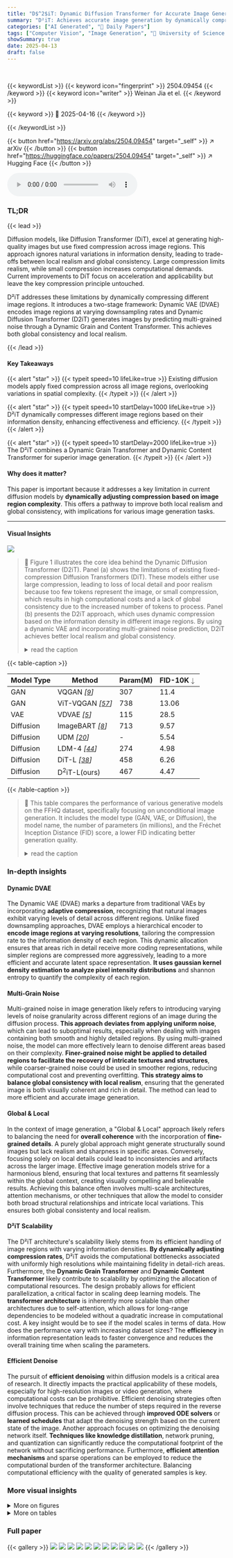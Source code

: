 ```yaml
---
title: "D$^2$iT: Dynamic Diffusion Transformer for Accurate Image Generation"
summary: "D²iT: Achieves accurate image generation by dynamically compressing different image regions, unifying global consistency and local realism."
categories: ["AI Generated", "🤗 Daily Papers"]
tags: ["Computer Vision", "Image Generation", "🏢 University of Science and Technology of China",]
showSummary: true
date: 2025-04-13
draft: false
---
```


<br>

{{< keywordList >}}
{{< keyword icon="fingerprint" >}} 2504.09454 {{< /keyword >}}
{{< keyword icon="writer" >}} Weinan Jia et el. {{< /keyword >}}
 
{{< keyword >}} 🤗 2025-04-16 {{< /keyword >}}
 
{{< /keywordList >}}

{{< button href="https://arxiv.org/abs/2504.09454" target="_self" >}}
↗ arXiv
{{< /button >}}
{{< button href="https://huggingface.co/papers/2504.09454" target="_self" >}}
↗ Hugging Face
{{< /button >}}



<audio controls>
    <source src="https://ai-paper-reviewer.com/2504.09454/podcast.wav" type="audio/wav">
    Your browser does not support the audio element.
</audio>


### TL;DR


{{< lead >}}

Diffusion models, like Diffusion Transformer (DiT), excel at generating high-quality images but use fixed compression across image regions. This approach ignores natural variations in information density, leading to trade-offs between local realism and global consistency. Large compression limits realism, while small compression increases computational demands. Current improvements to DiT focus on acceleration and applicability but leave the key compression principle untouched.



D²iT addresses these limitations by dynamically compressing different image regions. It introduces a two-stage framework: Dynamic VAE (DVAE) encodes image regions at varying downsampling rates and Dynamic Diffusion Transformer (D2iT) generates images by predicting multi-grained noise through a Dynamic Grain and Content Transformer. This achieves both global consistency and local realism.

{{< /lead >}}


#### Key Takeaways

{{< alert "star" >}}
{{< typeit speed=10 lifeLike=true >}} Existing diffusion models apply fixed compression across all image regions, overlooking variations in spatial complexity. {{< /typeit >}}
{{< /alert >}}

{{< alert "star" >}}
{{< typeit speed=10 startDelay=1000 lifeLike=true >}} D²iT dynamically compresses different image regions based on their information density, enhancing effectiveness and efficiency. {{< /typeit >}}
{{< /alert >}}

{{< alert "star" >}}
{{< typeit speed=10 startDelay=2000 lifeLike=true >}} The D²iT combines a Dynamic Grain Transformer and Dynamic Content Transformer for superior image generation. {{< /typeit >}}
{{< /alert >}}

#### Why does it matter?
This paper is important because it addresses a key limitation in current diffusion models by **dynamically adjusting compression based on image region complexity**. This offers a pathway to improve both local realism and global consistency, with implications for various image generation tasks.

------
#### Visual Insights



![](https://arxiv.org/html/2504.09454/extracted/6357231/images_v2/motivation_v1_2.png)

> 🔼 Figure 1 illustrates the core idea behind the Dynamic Diffusion Transformer (D2iT).  Panel (a) shows the limitations of existing fixed-compression Diffusion Transformers (DiT).  These models either use large compression, leading to loss of local detail and poor realism because too few tokens represent the image, or small compression, which results in high computational costs and a lack of global consistency due to the increased number of tokens to process.  Panel (b) presents the D2iT approach, which uses dynamic compression based on the information density in different image regions.  By using a dynamic VAE and incorporating multi-grained noise prediction, D2iT achieves better local realism and global consistency.
> <details>
> <summary>read the caption</summary>
> Figure 1: Illustration of our motivation. Compression here refers to the VAE + Patchify operation. (a) Existing fixed-compression diffusion transformer (DiT) ignore information density. Fixed large compression leads to limited local realism due to the limited representation of a few tokens preventing accurate recovery of rich information, whereas fixed small compression leads to limited global consistency and high computational complexity due to the burden of global modeling across patched latents. Samples in (a) are obtained from [38]. (b) Our Dynamic Diffusion Transformer (D2iT) adopts a dynamic compression strategy and adds multi-grained noise based on information density, achieving unified global consistency and local realism.
> </details>





{{< table-caption >}}
<table class="ltx_tabular ltx_centering ltx_guessed_headers ltx_align_middle" id="S4.T1.2">
<thead class="ltx_thead">
<tr class="ltx_tr" id="S4.T1.1.1">
<th class="ltx_td ltx_align_left ltx_th ltx_th_column ltx_border_tt" id="S4.T1.1.1.2">Model Type</th>
<th class="ltx_td ltx_align_center ltx_th ltx_th_column ltx_border_tt" id="S4.T1.1.1.3">Method</th>
<th class="ltx_td ltx_align_center ltx_th ltx_th_column ltx_border_tt" id="S4.T1.1.1.4">Param(M)</th>
<th class="ltx_td ltx_align_center ltx_th ltx_th_column ltx_border_tt" id="S4.T1.1.1.1">FID-10K<math alttext="\downarrow" class="ltx_Math" display="inline" id="S4.T1.1.1.1.m1.1"><semantics id="S4.T1.1.1.1.m1.1a"><mo id="S4.T1.1.1.1.m1.1.1" stretchy="false" xref="S4.T1.1.1.1.m1.1.1.cmml">↓</mo><annotation-xml encoding="MathML-Content" id="S4.T1.1.1.1.m1.1b"><ci id="S4.T1.1.1.1.m1.1.1.cmml" xref="S4.T1.1.1.1.m1.1.1">↓</ci></annotation-xml><annotation encoding="application/x-tex" id="S4.T1.1.1.1.m1.1c">\downarrow</annotation><annotation encoding="application/x-llamapun" id="S4.T1.1.1.1.m1.1d">↓</annotation></semantics></math>
</th>
</tr>
</thead>
<tbody class="ltx_tbody">
<tr class="ltx_tr" id="S4.T1.2.3.1">
<td class="ltx_td ltx_align_left ltx_border_t" id="S4.T1.2.3.1.1">GAN</td>
<td class="ltx_td ltx_align_center ltx_border_t" id="S4.T1.2.3.1.2">VQGAN <cite class="ltx_cite ltx_citemacro_cite">[<a class="ltx_ref" href="https://arxiv.org/html/2504.09454v1#bib.bib9" title=""><span class="ltx_text" style="font-size:90%;">9</span></a>]</cite>
</td>
<td class="ltx_td ltx_align_center ltx_border_t" id="S4.T1.2.3.1.3">307</td>
<td class="ltx_td ltx_align_center ltx_border_t" id="S4.T1.2.3.1.4">11.4</td>
</tr>
<tr class="ltx_tr" id="S4.T1.2.4.2">
<td class="ltx_td ltx_align_left" id="S4.T1.2.4.2.1">GAN</td>
<td class="ltx_td ltx_align_center" id="S4.T1.2.4.2.2">ViT-VQGAN <cite class="ltx_cite ltx_citemacro_cite">[<a class="ltx_ref" href="https://arxiv.org/html/2504.09454v1#bib.bib57" title=""><span class="ltx_text" style="font-size:90%;">57</span></a>]</cite>
</td>
<td class="ltx_td ltx_align_center" id="S4.T1.2.4.2.3">738</td>
<td class="ltx_td ltx_align_center" id="S4.T1.2.4.2.4">13.06</td>
</tr>
<tr class="ltx_tr" id="S4.T1.2.5.3">
<td class="ltx_td ltx_align_left" id="S4.T1.2.5.3.1">VAE</td>
<td class="ltx_td ltx_align_center" id="S4.T1.2.5.3.2">VDVAE <cite class="ltx_cite ltx_citemacro_cite">[<a class="ltx_ref" href="https://arxiv.org/html/2504.09454v1#bib.bib5" title=""><span class="ltx_text" style="font-size:90%;">5</span></a>]</cite>
</td>
<td class="ltx_td ltx_align_center" id="S4.T1.2.5.3.3">115</td>
<td class="ltx_td ltx_align_center" id="S4.T1.2.5.3.4">28.5</td>
</tr>
<tr class="ltx_tr" id="S4.T1.2.6.4">
<td class="ltx_td ltx_align_left" id="S4.T1.2.6.4.1">Diffusion</td>
<td class="ltx_td ltx_align_center" id="S4.T1.2.6.4.2">ImageBART <cite class="ltx_cite ltx_citemacro_cite">[<a class="ltx_ref" href="https://arxiv.org/html/2504.09454v1#bib.bib8" title=""><span class="ltx_text" style="font-size:90%;">8</span></a>]</cite>
</td>
<td class="ltx_td ltx_align_center" id="S4.T1.2.6.4.3">713</td>
<td class="ltx_td ltx_align_center" id="S4.T1.2.6.4.4">9.57</td>
</tr>
<tr class="ltx_tr" id="S4.T1.2.7.5">
<td class="ltx_td ltx_align_left" id="S4.T1.2.7.5.1">Diffusion</td>
<td class="ltx_td ltx_align_center" id="S4.T1.2.7.5.2">UDM <cite class="ltx_cite ltx_citemacro_cite">[<a class="ltx_ref" href="https://arxiv.org/html/2504.09454v1#bib.bib20" title=""><span class="ltx_text" style="font-size:90%;">20</span></a>]</cite>
</td>
<td class="ltx_td ltx_align_center" id="S4.T1.2.7.5.3">-</td>
<td class="ltx_td ltx_align_center" id="S4.T1.2.7.5.4">5.54</td>
</tr>
<tr class="ltx_tr" id="S4.T1.2.8.6">
<td class="ltx_td ltx_align_left" id="S4.T1.2.8.6.1">Diffusion</td>
<td class="ltx_td ltx_align_center" id="S4.T1.2.8.6.2">LDM-4 <cite class="ltx_cite ltx_citemacro_cite">[<a class="ltx_ref" href="https://arxiv.org/html/2504.09454v1#bib.bib44" title=""><span class="ltx_text" style="font-size:90%;">44</span></a>]</cite>
</td>
<td class="ltx_td ltx_align_center" id="S4.T1.2.8.6.3">274</td>
<td class="ltx_td ltx_align_center" id="S4.T1.2.8.6.4">4.98</td>
</tr>
<tr class="ltx_tr" id="S4.T1.2.9.7">
<td class="ltx_td ltx_align_left" id="S4.T1.2.9.7.1">Diffusion</td>
<td class="ltx_td ltx_align_center" id="S4.T1.2.9.7.2">DiT-L <cite class="ltx_cite ltx_citemacro_cite">[<a class="ltx_ref" href="https://arxiv.org/html/2504.09454v1#bib.bib38" title=""><span class="ltx_text" style="font-size:90%;">38</span></a>]</cite>
</td>
<td class="ltx_td ltx_align_center" id="S4.T1.2.9.7.3">458</td>
<td class="ltx_td ltx_align_center" id="S4.T1.2.9.7.4">6.26</td>
</tr>
<tr class="ltx_tr" id="S4.T1.2.2">
<td class="ltx_td ltx_align_left ltx_border_bb ltx_border_t" id="S4.T1.2.2.2">Diffusion</td>
<td class="ltx_td ltx_align_center ltx_border_bb ltx_border_t" id="S4.T1.2.2.1"><span class="ltx_text ltx_font_bold" id="S4.T1.2.2.1.1">D<sup class="ltx_sup" id="S4.T1.2.2.1.1.1"><span class="ltx_text ltx_font_medium" id="S4.T1.2.2.1.1.1.1">2</span></sup>iT-L(ours)</span></td>
<td class="ltx_td ltx_align_center ltx_border_bb ltx_border_t" id="S4.T1.2.2.3">467</td>
<td class="ltx_td ltx_align_center ltx_border_bb ltx_border_t" id="S4.T1.2.2.4"><span class="ltx_text ltx_font_bold" id="S4.T1.2.2.4.1">4.47</span></td>
</tr>
</tbody>
</table>{{< /table-caption >}}

> 🔼 This table compares the performance of various generative models on the FFHQ dataset, specifically focusing on unconditional image generation. It includes the model type (GAN, VAE, or Diffusion), the model name, the number of parameters (in millions), and the Fréchet Inception Distance (FID) score, a lower FID indicating better generation quality.
> <details>
> <summary>read the caption</summary>
> Table 1: Comparison of unconditional generation on FFHQ.
> </details>





### In-depth insights


#### Dynamic DVAE
The Dynamic VAE (DVAE) marks a departure from traditional VAEs by incorporating **adaptive compression**, recognizing that natural images exhibit varying levels of detail across different regions. Unlike fixed downsampling approaches, DVAE employs a hierarchical encoder to **encode image regions at varying resolutions**, tailoring the compression rate to the information density of each region. This dynamic allocation ensures that areas rich in detail receive more coding representations, while simpler regions are compressed more aggressively, leading to a more efficient and accurate latent space representation. **It uses gaussian kernel density estimation to analyze pixel intensity distributions** and shannon entropy to quantify the complexity of each region.

#### Multi-Grain Noise
Multi-grained noise in image generation likely refers to introducing varying levels of noise granularity across different regions of an image during the diffusion process. **This approach deviates from applying uniform noise**, which can lead to suboptimal results, especially when dealing with images containing both smooth and highly detailed regions. By using multi-grained noise, the model can more effectively learn to denoise different areas based on their complexity. **Finer-grained noise might be applied to detailed regions to facilitate the recovery of intricate textures and structures**, while coarser-grained noise could be used in smoother regions, reducing computational cost and preventing overfitting. **This strategy aims to balance global consistency with local realism**, ensuring that the generated image is both visually coherent and rich in detail. The method can lead to more efficient and accurate image generation.

#### Global & Local
In the context of image generation, a "Global & Local" approach likely refers to balancing the need for **overall coherence** with the incorporation of **fine-grained details**. A purely global approach might generate structurally sound images but lack realism and sharpness in specific areas. Conversely, focusing solely on local details could lead to inconsistencies and artifacts across the larger image. Effective image generation models strive for a harmonious blend, ensuring that local textures and patterns fit seamlessly within the global context, creating visually compelling and believable results. Achieving this balance often involves multi-scale architectures, attention mechanisms, or other techniques that allow the model to consider both broad structural relationships and intricate local variations. This ensures both global consistenty and local realism.

#### D²iT Scalability
The D²iT architecture's scalability likely stems from its efficient handling of image regions with varying information densities. **By dynamically adjusting compression rates**, D²iT avoids the computational bottlenecks associated with uniformly high resolutions while maintaining fidelity in detail-rich areas. Furthermore, the **Dynamic Grain Transformer** and **Dynamic Content Transformer** likely contribute to scalability by optimizing the allocation of computational resources. The design probably allows for efficient parallelization, a critical factor in scaling deep learning models. The **transformer architecture** is inherently more scalable than other architectures due to self-attention, which allows for long-range dependencies to be modeled without a quadratic increase in computational cost. A key insight would be to see if the model scales in terms of data. How does the performance vary with increasing dataset sizes? The **efficiency** in information representation leads to faster convergence and reduces the overall training time when scaling the parameters.

#### Efficient Denoise
The pursuit of **efficient denoising** within diffusion models is a critical area of research. It directly impacts the practical applicability of these models, especially for high-resolution images or video generation, where computational costs can be prohibitive. Efficient denoising strategies often involve techniques that reduce the number of steps required in the reverse diffusion process. This can be achieved through **improved ODE solvers** or **learned schedules** that adapt the denoising strength based on the current state of the image. Another approach focuses on optimizing the denoising network itself. **Techniques like knowledge distillation**, network pruning, and quantization can significantly reduce the computational footprint of the network without sacrificing performance. Furthermore, **efficient attention mechanisms** and sparse operations can be employed to reduce the computational burden of the transformer architecture. Balancing computational efficiency with the quality of generated samples is key.


### More visual insights

<details>
<summary>More on figures
</summary>


![](https://arxiv.org/html/2504.09454/extracted/6357231/camera_ready/framework_camera_ready.png)

> 🔼 This figure illustrates the two-stage framework of the proposed Dynamic Diffusion Transformer (D²iT) model. Stage 1 uses a Dynamic Variational Autoencoder (DVAE) to encode the input image.  The DVAE employs a hierarchical encoder and Dynamic Grained Coding (DGC) to assign different levels of compression (granularity) to different regions of the image based on their information density. Regions with high information density (e.g., detailed areas) receive finer-grained coding, while regions with low information density (e.g., smooth areas) receive coarser-grained coding. The resulting multi-grained latent codes are then passed to Stage 2. Stage 2 utilizes the D²iT, which comprises two components: the Dynamic Grain Transformer and the Dynamic Content Transformer. The Dynamic Grain Transformer predicts a grain map indicating the granularity of each region, while the Dynamic Content Transformer predicts the multi-grained noise based on this map and other information. This two-stage approach allows D²iT to achieve a balance between global consistency and local realism in image generation.
> <details>
> <summary>read the caption</summary>
> Figure 2: The overview of our proposed two-stage framework. (1) Stage 1: DVAE dynamically assigns different grained codes to each image region through the Herarchical Encoder and Dynamic Grained Coding (DGC) module. (2) Stage 2: D2iT consists Dynamic Grain Transformer and Dynamic Content Transformer, which respectively model the spatial granularity information and content information. We present the network with two granularities. The grain map uses ‘1’ to denote coarse-grained regions and ‘2’ for fine-grained regions.
> </details>



![](https://arxiv.org/html/2504.09454/extracted/6357231/images_v2/FFHQ_vision.png)

> 🔼 Figure 3 presents a qualitative comparison of unconditional image generation results on the FFHQ dataset using the proposed D²iT model. It showcases three sample images generated by D²iT alongside their corresponding grain maps. The grain maps visually represent the dynamic granularity assignments made by the model during the generation process. Red blocks in the grain maps signify fine-grained regions (regions with high spatial complexity and detail), while blue blocks indicate coarse-grained regions (regions with low spatial complexity and less detail).  The figure demonstrates the model's ability to generate high-fidelity images by dynamically adjusting the level of detail and compression based on the inherent characteristics of different regions in the image.
> <details>
> <summary>read the caption</summary>
> Figure 3: Qualitative results of our unconditional generation on FFHQ. In the grain map, red blocks represent fine-grained regions, while blue blocks indicate coarse-grained regions.
> </details>



![](https://arxiv.org/html/2504.09454/extracted/6357231/images_v2/ImageNet_vision.png)

> 🔼 This figure displays qualitative results from the D2iT-XL model on the ImageNet dataset.  Each row shows an example image from ImageNet, its corresponding dynamically generated grain map (visualizing regions of varying complexity), and the final image generated by the model. The grain map, generated by the Dynamic Grain Transformer, uses color-coding to represent different levels of detail in the original image.  These maps guide the Dynamic Content Transformer in generating a final image, balancing global consistency with fine-grained details. The final generated images demonstrate the model's ability to leverage the grain map for accurate and high-fidelity image generation.
> <details>
> <summary>read the caption</summary>
> Figure 4: Qualitative results of D2iT-XL on ImageNet. The grain maps are generated by the Dynamic Grain Transformer based on class labels, and the images are generated by the Dynamic Content Transformer based on class labels and grain maps.
> </details>



![](https://arxiv.org/html/2504.09454/extracted/6357231/images_v2/ablation_first_stage_2.png)

> 🔼 Figure 5 illustrates the relationship between reconstruction quality (measured by rFID) and generation quality (measured by FID) on the FFHQ dataset at different ratios of fine-grained regions (controlled by the parameter rf=8).  The x-axis represents the ratio of fine-grained regions, while the y-axis shows both rFID and FID.  The graph demonstrates the impact of dynamically adjusting the granularity of image regions on the overall performance of the model.  Optimal performance is observed at a specific balance between fine and coarse-grained regions, showcasing the importance of the dynamic grain approach.
> <details>
> <summary>read the caption</summary>
> Figure 5: The curves of different grain ratios of reconstruction quality (rFID) to generation quality (FID) on FFHQ.
> </details>



![](https://arxiv.org/html/2504.09454/extracted/6357231/images_v2/FID_imageNet4.png)

> 🔼 This figure shows the training convergence curves for both DiT and D2iT models on the ImageNet dataset.  Different model configurations (different parameter counts) are plotted for each model type, showcasing how the FID-50K (Frechet Inception Distance) score, a measure of image generation quality, improves over the course of training. The graph allows for a visual comparison of the training efficiency and convergence speed between DiT and the proposed D2iT model under varying parameter scales.
> <details>
> <summary>read the caption</summary>
> Figure 6: Training convergence comparison of DiT and our D2iT with different parameters on ImageNet. FID-50K is evaluated.
> </details>



</details>




<details>
<summary>More on tables
</summary>


{{< table-caption >}}
<table class="ltx_tabular ltx_guessed_headers ltx_align_middle" id="S4.T2.6.6">
<tbody class="ltx_tbody">
<tr class="ltx_tr" id="S4.T2.4.4.4">
<th class="ltx_td ltx_align_left ltx_th ltx_th_column ltx_th_row ltx_border_tt" id="S4.T2.4.4.4.5" style="padding:-0.25pt 2.0pt;">Method</th>
<th class="ltx_td ltx_align_center ltx_th ltx_th_column ltx_th_row ltx_border_tt" id="S4.T2.4.4.4.6" style="padding:-0.25pt 2.0pt;">Param(M)</th>
<th class="ltx_td ltx_align_center ltx_th ltx_th_column ltx_border_tt" id="S4.T2.1.1.1.1" style="padding:-0.25pt 2.0pt;">FID-50K<math alttext="\downarrow" class="ltx_Math" display="inline" id="S4.T2.1.1.1.1.m1.1"><semantics id="S4.T2.1.1.1.1.m1.1a"><mo id="S4.T2.1.1.1.1.m1.1.1" stretchy="false" xref="S4.T2.1.1.1.1.m1.1.1.cmml">↓</mo><annotation-xml encoding="MathML-Content" id="S4.T2.1.1.1.1.m1.1b"><ci id="S4.T2.1.1.1.1.m1.1.1.cmml" xref="S4.T2.1.1.1.1.m1.1.1">↓</ci></annotation-xml><annotation encoding="application/x-tex" id="S4.T2.1.1.1.1.m1.1c">\downarrow</annotation><annotation encoding="application/x-llamapun" id="S4.T2.1.1.1.1.m1.1d">↓</annotation></semantics></math>
</th>
<th class="ltx_td ltx_align_center ltx_th ltx_th_column ltx_border_tt" id="S4.T2.2.2.2.2" style="padding:-0.25pt 2.0pt;">IS<math alttext="\uparrow" class="ltx_Math" display="inline" id="S4.T2.2.2.2.2.m1.1"><semantics id="S4.T2.2.2.2.2.m1.1a"><mo id="S4.T2.2.2.2.2.m1.1.1" stretchy="false" xref="S4.T2.2.2.2.2.m1.1.1.cmml">↑</mo><annotation-xml encoding="MathML-Content" id="S4.T2.2.2.2.2.m1.1b"><ci id="S4.T2.2.2.2.2.m1.1.1.cmml" xref="S4.T2.2.2.2.2.m1.1.1">↑</ci></annotation-xml><annotation encoding="application/x-tex" id="S4.T2.2.2.2.2.m1.1c">\uparrow</annotation><annotation encoding="application/x-llamapun" id="S4.T2.2.2.2.2.m1.1d">↑</annotation></semantics></math>
</th>
<th class="ltx_td ltx_align_center ltx_th ltx_th_column ltx_border_tt" id="S4.T2.3.3.3.3" style="padding:-0.25pt 2.0pt;">Prec.<math alttext="\uparrow" class="ltx_Math" display="inline" id="S4.T2.3.3.3.3.m1.1"><semantics id="S4.T2.3.3.3.3.m1.1a"><mo id="S4.T2.3.3.3.3.m1.1.1" stretchy="false" xref="S4.T2.3.3.3.3.m1.1.1.cmml">↑</mo><annotation-xml encoding="MathML-Content" id="S4.T2.3.3.3.3.m1.1b"><ci id="S4.T2.3.3.3.3.m1.1.1.cmml" xref="S4.T2.3.3.3.3.m1.1.1">↑</ci></annotation-xml><annotation encoding="application/x-tex" id="S4.T2.3.3.3.3.m1.1c">\uparrow</annotation><annotation encoding="application/x-llamapun" id="S4.T2.3.3.3.3.m1.1d">↑</annotation></semantics></math>
</th>
<th class="ltx_td ltx_align_center ltx_th ltx_th_column ltx_border_tt" id="S4.T2.4.4.4.4" style="padding:-0.25pt 2.0pt;">Rec.<math alttext="\uparrow" class="ltx_Math" display="inline" id="S4.T2.4.4.4.4.m1.1"><semantics id="S4.T2.4.4.4.4.m1.1a"><mo id="S4.T2.4.4.4.4.m1.1.1" stretchy="false" xref="S4.T2.4.4.4.4.m1.1.1.cmml">↑</mo><annotation-xml encoding="MathML-Content" id="S4.T2.4.4.4.4.m1.1b"><ci id="S4.T2.4.4.4.4.m1.1.1.cmml" xref="S4.T2.4.4.4.4.m1.1.1">↑</ci></annotation-xml><annotation encoding="application/x-tex" id="S4.T2.4.4.4.4.m1.1c">\uparrow</annotation><annotation encoding="application/x-llamapun" id="S4.T2.4.4.4.4.m1.1d">↑</annotation></semantics></math>
</th>
<td class="ltx_td ltx_border_tt" id="S4.T2.4.4.4.7" style="padding:-0.25pt 2.0pt;"></td>
</tr>
<tr class="ltx_tr" id="S4.T2.6.6.7.1">
<th class="ltx_td ltx_align_left ltx_th ltx_th_row ltx_border_t" id="S4.T2.6.6.7.1.1" style="padding:-0.25pt 2.0pt;">VQGAN <cite class="ltx_cite ltx_citemacro_cite">[<a class="ltx_ref" href="https://arxiv.org/html/2504.09454v1#bib.bib9" title=""><span class="ltx_text" style="font-size:90%;">9</span></a>]</cite>
</th>
<th class="ltx_td ltx_align_center ltx_th ltx_th_row ltx_border_t" id="S4.T2.6.6.7.1.2" style="padding:-0.25pt 2.0pt;">397</th>
<td class="ltx_td ltx_align_center ltx_border_t" id="S4.T2.6.6.7.1.3" style="padding:-0.25pt 2.0pt;">15.78</td>
<td class="ltx_td ltx_align_center ltx_border_t" id="S4.T2.6.6.7.1.4" style="padding:-0.25pt 2.0pt;">78.3</td>
<td class="ltx_td ltx_align_center ltx_border_t" id="S4.T2.6.6.7.1.5" style="padding:-0.25pt 2.0pt;">-</td>
<td class="ltx_td ltx_align_center ltx_border_t" id="S4.T2.6.6.7.1.6" style="padding:-0.25pt 2.0pt;">-</td>
<td class="ltx_td ltx_border_t" id="S4.T2.6.6.7.1.7" style="padding:-0.25pt 2.0pt;"></td>
</tr>
<tr class="ltx_tr" id="S4.T2.6.6.8.2">
<th class="ltx_td ltx_align_left ltx_th ltx_th_row" id="S4.T2.6.6.8.2.1" style="padding:-0.25pt 2.0pt;">MaskGIT <cite class="ltx_cite ltx_citemacro_cite">[<a class="ltx_ref" href="https://arxiv.org/html/2504.09454v1#bib.bib1" title=""><span class="ltx_text" style="font-size:90%;">1</span></a>]</cite>
</th>
<th class="ltx_td ltx_align_center ltx_th ltx_th_row" id="S4.T2.6.6.8.2.2" style="padding:-0.25pt 2.0pt;">227</th>
<td class="ltx_td ltx_align_center" id="S4.T2.6.6.8.2.3" style="padding:-0.25pt 2.0pt;">7.32</td>
<td class="ltx_td ltx_align_center" id="S4.T2.6.6.8.2.4" style="padding:-0.25pt 2.0pt;">156.0</td>
<td class="ltx_td ltx_align_center" id="S4.T2.6.6.8.2.5" style="padding:-0.25pt 2.0pt;">0.78</td>
<td class="ltx_td ltx_align_center" id="S4.T2.6.6.8.2.6" style="padding:-0.25pt 2.0pt;">0.50</td>
<td class="ltx_td" id="S4.T2.6.6.8.2.7" style="padding:-0.25pt 2.0pt;"></td>
</tr>
<tr class="ltx_tr" id="S4.T2.6.6.9.3">
<th class="ltx_td ltx_align_left ltx_th ltx_th_row" id="S4.T2.6.6.9.3.1" style="padding:-0.25pt 2.0pt;">DQ-Transformer <cite class="ltx_cite ltx_citemacro_cite">[<a class="ltx_ref" href="https://arxiv.org/html/2504.09454v1#bib.bib15" title=""><span class="ltx_text" style="font-size:90%;">15</span></a>]</cite>
</th>
<th class="ltx_td ltx_align_center ltx_th ltx_th_row" id="S4.T2.6.6.9.3.2" style="padding:-0.25pt 2.0pt;">655</th>
<td class="ltx_td ltx_align_center" id="S4.T2.6.6.9.3.3" style="padding:-0.25pt 2.0pt;">5.11</td>
<td class="ltx_td ltx_align_center" id="S4.T2.6.6.9.3.4" style="padding:-0.25pt 2.0pt;">178.2</td>
<td class="ltx_td ltx_align_center" id="S4.T2.6.6.9.3.5" style="padding:-0.25pt 2.0pt;">-</td>
<td class="ltx_td ltx_align_center" id="S4.T2.6.6.9.3.6" style="padding:-0.25pt 2.0pt;">-</td>
<td class="ltx_td" id="S4.T2.6.6.9.3.7" style="padding:-0.25pt 2.0pt;"></td>
</tr>
<tr class="ltx_tr" id="S4.T2.6.6.10.4">
<th class="ltx_td ltx_align_left ltx_th ltx_th_row" id="S4.T2.6.6.10.4.1" style="padding:-0.25pt 2.0pt;">LlamaGen <cite class="ltx_cite ltx_citemacro_cite">[<a class="ltx_ref" href="https://arxiv.org/html/2504.09454v1#bib.bib51" title=""><span class="ltx_text" style="font-size:90%;">51</span></a>]</cite>
</th>
<th class="ltx_td ltx_align_center ltx_th ltx_th_row" id="S4.T2.6.6.10.4.2" style="padding:-0.25pt 2.0pt;">775</th>
<td class="ltx_td ltx_align_center" id="S4.T2.6.6.10.4.3" style="padding:-0.25pt 2.0pt;">2.62</td>
<td class="ltx_td ltx_align_center" id="S4.T2.6.6.10.4.4" style="padding:-0.25pt 2.0pt;">244.1</td>
<td class="ltx_td ltx_align_center" id="S4.T2.6.6.10.4.5" style="padding:-0.25pt 2.0pt;">0.80</td>
<td class="ltx_td ltx_align_center" id="S4.T2.6.6.10.4.6" style="padding:-0.25pt 2.0pt;">0.57</td>
<td class="ltx_td" id="S4.T2.6.6.10.4.7" style="padding:-0.25pt 2.0pt;"></td>
</tr>
<tr class="ltx_tr" id="S4.T2.6.6.11.5">
<th class="ltx_td ltx_align_left ltx_th ltx_th_row" id="S4.T2.6.6.11.5.1" style="padding:-0.25pt 2.0pt;">DiGIT <cite class="ltx_cite ltx_citemacro_cite">[<a class="ltx_ref" href="https://arxiv.org/html/2504.09454v1#bib.bib60" title=""><span class="ltx_text" style="font-size:90%;">60</span></a>]</cite>
</th>
<th class="ltx_td ltx_align_center ltx_th ltx_th_row" id="S4.T2.6.6.11.5.2" style="padding:-0.25pt 2.0pt;">732</th>
<td class="ltx_td ltx_align_center" id="S4.T2.6.6.11.5.3" style="padding:-0.25pt 2.0pt;">3.39</td>
<td class="ltx_td ltx_align_center" id="S4.T2.6.6.11.5.4" style="padding:-0.25pt 2.0pt;">205.96</td>
<td class="ltx_td ltx_align_center" id="S4.T2.6.6.11.5.5" style="padding:-0.25pt 2.0pt;">-</td>
<td class="ltx_td ltx_align_center" id="S4.T2.6.6.11.5.6" style="padding:-0.25pt 2.0pt;">-</td>
<td class="ltx_td" id="S4.T2.6.6.11.5.7" style="padding:-0.25pt 2.0pt;"></td>
</tr>
<tr class="ltx_tr" id="S4.T2.6.6.12.6">
<th class="ltx_td ltx_align_left ltx_th ltx_th_row" id="S4.T2.6.6.12.6.1" style="padding:-0.25pt 2.0pt;">Open-MAGVIT2-XL <cite class="ltx_cite ltx_citemacro_cite">[<a class="ltx_ref" href="https://arxiv.org/html/2504.09454v1#bib.bib34" title=""><span class="ltx_text" style="font-size:90%;">34</span></a>]</cite>
</th>
<th class="ltx_td ltx_align_center ltx_th ltx_th_row" id="S4.T2.6.6.12.6.2" style="padding:-0.25pt 2.0pt;">1500</th>
<td class="ltx_td ltx_align_center" id="S4.T2.6.6.12.6.3" style="padding:-0.25pt 2.0pt;">2.33</td>
<td class="ltx_td ltx_align_center" id="S4.T2.6.6.12.6.4" style="padding:-0.25pt 2.0pt;">271.77</td>
<td class="ltx_td ltx_align_center" id="S4.T2.6.6.12.6.5" style="padding:-0.25pt 2.0pt;">0.84</td>
<td class="ltx_td ltx_align_center" id="S4.T2.6.6.12.6.6" style="padding:-0.25pt 2.0pt;">0.54</td>
<td class="ltx_td" id="S4.T2.6.6.12.6.7" style="padding:-0.25pt 2.0pt;"></td>
</tr>
<tr class="ltx_tr" id="S4.T2.6.6.13.7">
<th class="ltx_td ltx_align_left ltx_th ltx_th_row" id="S4.T2.6.6.13.7.1" style="padding:-0.25pt 2.0pt;">VAR <cite class="ltx_cite ltx_citemacro_cite">[<a class="ltx_ref" href="https://arxiv.org/html/2504.09454v1#bib.bib53" title=""><span class="ltx_text" style="font-size:90%;">53</span></a>]</cite>
</th>
<th class="ltx_td ltx_align_center ltx_th ltx_th_row" id="S4.T2.6.6.13.7.2" style="padding:-0.25pt 2.0pt;">600</th>
<td class="ltx_td ltx_align_center" id="S4.T2.6.6.13.7.3" style="padding:-0.25pt 2.0pt;">2.57</td>
<td class="ltx_td ltx_align_center" id="S4.T2.6.6.13.7.4" style="padding:-0.25pt 2.0pt;">302.6</td>
<td class="ltx_td ltx_align_center" id="S4.T2.6.6.13.7.5" style="padding:-0.25pt 2.0pt;">0.83</td>
<td class="ltx_td ltx_align_center" id="S4.T2.6.6.13.7.6" style="padding:-0.25pt 2.0pt;">0.56</td>
<td class="ltx_td" id="S4.T2.6.6.13.7.7" style="padding:-0.25pt 2.0pt;"></td>
</tr>
<tr class="ltx_tr" id="S4.T2.6.6.14.8">
<th class="ltx_td ltx_align_left ltx_th ltx_th_row ltx_border_t" id="S4.T2.6.6.14.8.1" style="padding:-0.25pt 2.0pt;">ADM <cite class="ltx_cite ltx_citemacro_cite">[<a class="ltx_ref" href="https://arxiv.org/html/2504.09454v1#bib.bib7" title=""><span class="ltx_text" style="font-size:90%;">7</span></a>]</cite>
</th>
<th class="ltx_td ltx_align_center ltx_th ltx_th_row ltx_border_t" id="S4.T2.6.6.14.8.2" style="padding:-0.25pt 2.0pt;">554</th>
<td class="ltx_td ltx_align_center ltx_border_t" id="S4.T2.6.6.14.8.3" style="padding:-0.25pt 2.0pt;">10.94</td>
<td class="ltx_td ltx_align_center ltx_border_t" id="S4.T2.6.6.14.8.4" style="padding:-0.25pt 2.0pt;">100.98</td>
<td class="ltx_td ltx_align_center ltx_border_t" id="S4.T2.6.6.14.8.5" style="padding:-0.25pt 2.0pt;">0.69</td>
<td class="ltx_td ltx_align_center ltx_border_t" id="S4.T2.6.6.14.8.6" style="padding:-0.25pt 2.0pt;">0.63</td>
<td class="ltx_td ltx_border_t" id="S4.T2.6.6.14.8.7" style="padding:-0.25pt 2.0pt;"></td>
</tr>
<tr class="ltx_tr" id="S4.T2.6.6.15.9">
<th class="ltx_td ltx_align_left ltx_th ltx_th_row" id="S4.T2.6.6.15.9.1" style="padding:-0.25pt 2.0pt;">LDM-4 <cite class="ltx_cite ltx_citemacro_cite">[<a class="ltx_ref" href="https://arxiv.org/html/2504.09454v1#bib.bib44" title=""><span class="ltx_text" style="font-size:90%;">44</span></a>]</cite>
</th>
<th class="ltx_td ltx_align_center ltx_th ltx_th_row" id="S4.T2.6.6.15.9.2" style="padding:-0.25pt 2.0pt;">400</th>
<td class="ltx_td ltx_align_center" id="S4.T2.6.6.15.9.3" style="padding:-0.25pt 2.0pt;">10.56</td>
<td class="ltx_td ltx_align_center" id="S4.T2.6.6.15.9.4" style="padding:-0.25pt 2.0pt;">103.49</td>
<td class="ltx_td ltx_align_center" id="S4.T2.6.6.15.9.5" style="padding:-0.25pt 2.0pt;">0.71</td>
<td class="ltx_td ltx_align_center" id="S4.T2.6.6.15.9.6" style="padding:-0.25pt 2.0pt;">0.62</td>
<td class="ltx_td" id="S4.T2.6.6.15.9.7" style="padding:-0.25pt 2.0pt;"></td>
</tr>
<tr class="ltx_tr" id="S4.T2.6.6.16.10">
<th class="ltx_td ltx_align_left ltx_th ltx_th_row" id="S4.T2.6.6.16.10.1" style="padding:-0.25pt 2.0pt;">DiT-XL <cite class="ltx_cite ltx_citemacro_cite">[<a class="ltx_ref" href="https://arxiv.org/html/2504.09454v1#bib.bib38" title=""><span class="ltx_text" style="font-size:90%;">38</span></a>]</cite>
</th>
<th class="ltx_td ltx_align_center ltx_th ltx_th_row" id="S4.T2.6.6.16.10.2" style="padding:-0.25pt 2.0pt;">675</th>
<td class="ltx_td ltx_align_center" id="S4.T2.6.6.16.10.3" style="padding:-0.25pt 2.0pt;">9.62</td>
<td class="ltx_td ltx_align_center" id="S4.T2.6.6.16.10.4" style="padding:-0.25pt 2.0pt;">121.50</td>
<td class="ltx_td ltx_align_center" id="S4.T2.6.6.16.10.5" style="padding:-0.25pt 2.0pt;">0.67</td>
<td class="ltx_td ltx_align_center" id="S4.T2.6.6.16.10.6" style="padding:-0.25pt 2.0pt;">0.67</td>
<td class="ltx_td" id="S4.T2.6.6.16.10.7" style="padding:-0.25pt 2.0pt;"></td>
</tr>
<tr class="ltx_tr" id="S4.T2.6.6.17.11">
<th class="ltx_td ltx_align_left ltx_th ltx_th_row" id="S4.T2.6.6.17.11.1" style="padding:-0.25pt 2.0pt;">MDT<cite class="ltx_cite ltx_citemacro_cite">[<a class="ltx_ref" href="https://arxiv.org/html/2504.09454v1#bib.bib11" title=""><span class="ltx_text" style="font-size:90%;">11</span></a>]</cite>
</th>
<th class="ltx_td ltx_align_center ltx_th ltx_th_row" id="S4.T2.6.6.17.11.2" style="padding:-0.25pt 2.0pt;">676</th>
<td class="ltx_td ltx_align_center" id="S4.T2.6.6.17.11.3" style="padding:-0.25pt 2.0pt;">6.23</td>
<td class="ltx_td ltx_align_center" id="S4.T2.6.6.17.11.4" style="padding:-0.25pt 2.0pt;">143.02</td>
<td class="ltx_td ltx_align_center" id="S4.T2.6.6.17.11.5" style="padding:-0.25pt 2.0pt;">0.71</td>
<td class="ltx_td ltx_align_center" id="S4.T2.6.6.17.11.6" style="padding:-0.25pt 2.0pt;">0.66</td>
<td class="ltx_td" id="S4.T2.6.6.17.11.7" style="padding:-0.25pt 2.0pt;"></td>
</tr>
<tr class="ltx_tr" id="S4.T2.5.5.5">
<th class="ltx_td ltx_align_left ltx_th ltx_th_row" id="S4.T2.5.5.5.1" style="padding:-0.25pt 2.0pt;"><span class="ltx_text ltx_font_bold" id="S4.T2.5.5.5.1.1">D<sup class="ltx_sup" id="S4.T2.5.5.5.1.1.1"><span class="ltx_text ltx_font_medium" id="S4.T2.5.5.5.1.1.1.1">2</span></sup>iT-XL(ours)</span></th>
<th class="ltx_td ltx_align_center ltx_th ltx_th_row" id="S4.T2.5.5.5.2" style="padding:-0.25pt 2.0pt;">687</th>
<td class="ltx_td ltx_align_center" id="S4.T2.5.5.5.3" style="padding:-0.25pt 2.0pt;">5.74</td>
<td class="ltx_td ltx_align_center" id="S4.T2.5.5.5.4" style="padding:-0.25pt 2.0pt;">156.29</td>
<td class="ltx_td ltx_align_center" id="S4.T2.5.5.5.5" style="padding:-0.25pt 2.0pt;">0.72</td>
<td class="ltx_td ltx_align_center" id="S4.T2.5.5.5.6" style="padding:-0.25pt 2.0pt;">0.66</td>
<td class="ltx_td" id="S4.T2.5.5.5.7" style="padding:-0.25pt 2.0pt;"></td>
</tr>
<tr class="ltx_tr" id="S4.T2.6.6.18.12">
<th class="ltx_td ltx_align_left ltx_th ltx_th_row ltx_border_t" id="S4.T2.6.6.18.12.1" style="padding:-0.25pt 2.0pt;">ADM-G <cite class="ltx_cite ltx_citemacro_cite">[<a class="ltx_ref" href="https://arxiv.org/html/2504.09454v1#bib.bib7" title=""><span class="ltx_text" style="font-size:90%;">7</span></a>]</cite>
</th>
<th class="ltx_td ltx_align_center ltx_th ltx_th_row ltx_border_t" id="S4.T2.6.6.18.12.2" style="padding:-0.25pt 2.0pt;">554</th>
<td class="ltx_td ltx_align_center ltx_border_t" id="S4.T2.6.6.18.12.3" style="padding:-0.25pt 2.0pt;">4.59</td>
<td class="ltx_td ltx_align_center ltx_border_t" id="S4.T2.6.6.18.12.4" style="padding:-0.25pt 2.0pt;">186.70</td>
<td class="ltx_td ltx_align_center ltx_border_t" id="S4.T2.6.6.18.12.5" style="padding:-0.25pt 2.0pt;">0.82</td>
<td class="ltx_td ltx_align_center ltx_border_t" id="S4.T2.6.6.18.12.6" style="padding:-0.25pt 2.0pt;">0.52</td>
<td class="ltx_td ltx_border_t" id="S4.T2.6.6.18.12.7" style="padding:-0.25pt 2.0pt;"></td>
</tr>
<tr class="ltx_tr" id="S4.T2.6.6.19.13">
<th class="ltx_td ltx_align_left ltx_th ltx_th_row" id="S4.T2.6.6.19.13.1" style="padding:-0.25pt 2.0pt;">ADM-G-U <cite class="ltx_cite ltx_citemacro_cite">[<a class="ltx_ref" href="https://arxiv.org/html/2504.09454v1#bib.bib7" title=""><span class="ltx_text" style="font-size:90%;">7</span></a>]</cite>
</th>
<th class="ltx_td ltx_align_center ltx_th ltx_th_row" id="S4.T2.6.6.19.13.2" style="padding:-0.25pt 2.0pt;">554</th>
<td class="ltx_td ltx_align_center" id="S4.T2.6.6.19.13.3" style="padding:-0.25pt 2.0pt;">3.94</td>
<td class="ltx_td ltx_align_center" id="S4.T2.6.6.19.13.4" style="padding:-0.25pt 2.0pt;">215.84</td>
<td class="ltx_td ltx_align_center" id="S4.T2.6.6.19.13.5" style="padding:-0.25pt 2.0pt;">0.83</td>
<td class="ltx_td ltx_align_center" id="S4.T2.6.6.19.13.6" style="padding:-0.25pt 2.0pt;">0.53</td>
<td class="ltx_td" id="S4.T2.6.6.19.13.7" style="padding:-0.25pt 2.0pt;"></td>
</tr>
<tr class="ltx_tr" id="S4.T2.6.6.20.14">
<th class="ltx_td ltx_align_left ltx_th ltx_th_row" id="S4.T2.6.6.20.14.1" style="padding:-0.25pt 2.0pt;">LDM-4-G <cite class="ltx_cite ltx_citemacro_cite">[<a class="ltx_ref" href="https://arxiv.org/html/2504.09454v1#bib.bib44" title=""><span class="ltx_text" style="font-size:90%;">44</span></a>]</cite>
</th>
<th class="ltx_td ltx_align_center ltx_th ltx_th_row" id="S4.T2.6.6.20.14.2" style="padding:-0.25pt 2.0pt;">400</th>
<td class="ltx_td ltx_align_center" id="S4.T2.6.6.20.14.3" style="padding:-0.25pt 2.0pt;">3.60</td>
<td class="ltx_td ltx_align_center" id="S4.T2.6.6.20.14.4" style="padding:-0.25pt 2.0pt;">247.67</td>
<td class="ltx_td ltx_align_center" id="S4.T2.6.6.20.14.5" style="padding:-0.25pt 2.0pt;">0.87</td>
<td class="ltx_td ltx_align_center" id="S4.T2.6.6.20.14.6" style="padding:-0.25pt 2.0pt;">0.48</td>
<td class="ltx_td" id="S4.T2.6.6.20.14.7" style="padding:-0.25pt 2.0pt;"></td>
</tr>
<tr class="ltx_tr" id="S4.T2.6.6.21.15">
<th class="ltx_td ltx_align_left ltx_th ltx_th_row" id="S4.T2.6.6.21.15.1" style="padding:-0.25pt 2.0pt;">DiT-XL-G <cite class="ltx_cite ltx_citemacro_cite">[<a class="ltx_ref" href="https://arxiv.org/html/2504.09454v1#bib.bib38" title=""><span class="ltx_text" style="font-size:90%;">38</span></a>]</cite>
</th>
<th class="ltx_td ltx_align_center ltx_th ltx_th_row" id="S4.T2.6.6.21.15.2" style="padding:-0.25pt 2.0pt;">675</th>
<td class="ltx_td ltx_align_center" id="S4.T2.6.6.21.15.3" style="padding:-0.25pt 2.0pt;">2.27</td>
<td class="ltx_td ltx_align_center" id="S4.T2.6.6.21.15.4" style="padding:-0.25pt 2.0pt;">278.24</td>
<td class="ltx_td ltx_align_center" id="S4.T2.6.6.21.15.5" style="padding:-0.25pt 2.0pt;">0.83</td>
<td class="ltx_td ltx_align_center" id="S4.T2.6.6.21.15.6" style="padding:-0.25pt 2.0pt;">0.57</td>
<td class="ltx_td" id="S4.T2.6.6.21.15.7" style="padding:-0.25pt 2.0pt;"></td>
</tr>
<tr class="ltx_tr" id="S4.T2.6.6.22.16">
<th class="ltx_td ltx_align_left ltx_th ltx_th_row" id="S4.T2.6.6.22.16.1" style="padding:-0.25pt 2.0pt;">RDM-G <cite class="ltx_cite ltx_citemacro_cite">[<a class="ltx_ref" href="https://arxiv.org/html/2504.09454v1#bib.bib52" title=""><span class="ltx_text" style="font-size:90%;">52</span></a>]</cite>
</th>
<th class="ltx_td ltx_align_center ltx_th ltx_th_row" id="S4.T2.6.6.22.16.2" style="padding:-0.25pt 2.0pt;">848</th>
<td class="ltx_td ltx_align_center" id="S4.T2.6.6.22.16.3" style="padding:-0.25pt 2.0pt;">1.99</td>
<td class="ltx_td ltx_align_center" id="S4.T2.6.6.22.16.4" style="padding:-0.25pt 2.0pt;">260.45</td>
<td class="ltx_td ltx_align_center" id="S4.T2.6.6.22.16.5" style="padding:-0.25pt 2.0pt;">0.81</td>
<td class="ltx_td ltx_align_center" id="S4.T2.6.6.22.16.6" style="padding:-0.25pt 2.0pt;">0.58</td>
<td class="ltx_td" id="S4.T2.6.6.22.16.7" style="padding:-0.25pt 2.0pt;"></td>
</tr>
<tr class="ltx_tr" id="S4.T2.6.6.23.17">
<th class="ltx_td ltx_align_left ltx_th ltx_th_row" id="S4.T2.6.6.23.17.1" style="padding:-0.25pt 2.0pt;">DiMR <cite class="ltx_cite ltx_citemacro_cite">[<a class="ltx_ref" href="https://arxiv.org/html/2504.09454v1#bib.bib29" title=""><span class="ltx_text" style="font-size:90%;">29</span></a>]</cite>
</th>
<th class="ltx_td ltx_align_center ltx_th ltx_th_row" id="S4.T2.6.6.23.17.2" style="padding:-0.25pt 2.0pt;">505</th>
<td class="ltx_td ltx_align_center" id="S4.T2.6.6.23.17.3" style="padding:-0.25pt 2.0pt;">1.70</td>
<td class="ltx_td ltx_align_center" id="S4.T2.6.6.23.17.4" style="padding:-0.25pt 2.0pt;">289.0</td>
<td class="ltx_td ltx_align_center" id="S4.T2.6.6.23.17.5" style="padding:-0.25pt 2.0pt;">0.79</td>
<td class="ltx_td ltx_align_center" id="S4.T2.6.6.23.17.6" style="padding:-0.25pt 2.0pt;">0.63</td>
<td class="ltx_td" id="S4.T2.6.6.23.17.7" style="padding:-0.25pt 2.0pt;"></td>
</tr>
<tr class="ltx_tr" id="S4.T2.6.6.24.18">
<th class="ltx_td ltx_align_left ltx_th ltx_th_row" id="S4.T2.6.6.24.18.1" style="padding:-0.25pt 2.0pt;">MDT-G<cite class="ltx_cite ltx_citemacro_cite">[<a class="ltx_ref" href="https://arxiv.org/html/2504.09454v1#bib.bib11" title=""><span class="ltx_text" style="font-size:90%;">11</span></a>]</cite>
</th>
<th class="ltx_td ltx_align_center ltx_th ltx_th_row" id="S4.T2.6.6.24.18.2" style="padding:-0.25pt 2.0pt;">676</th>
<td class="ltx_td ltx_align_center" id="S4.T2.6.6.24.18.3" style="padding:-0.25pt 2.0pt;">1.79</td>
<td class="ltx_td ltx_align_center" id="S4.T2.6.6.24.18.4" style="padding:-0.25pt 2.0pt;">283.01</td>
<td class="ltx_td ltx_align_center" id="S4.T2.6.6.24.18.5" style="padding:-0.25pt 2.0pt;">0.81</td>
<td class="ltx_td ltx_align_center" id="S4.T2.6.6.24.18.6" style="padding:-0.25pt 2.0pt;">0.61</td>
<td class="ltx_td" id="S4.T2.6.6.24.18.7" style="padding:-0.25pt 2.0pt;"></td>
</tr>
<tr class="ltx_tr" id="S4.T2.6.6.25.19">
<th class="ltx_td ltx_align_left ltx_th ltx_th_row" id="S4.T2.6.6.25.19.1" style="padding:-0.25pt 2.0pt;">MDTv2-G<cite class="ltx_cite ltx_citemacro_cite">[<a class="ltx_ref" href="https://arxiv.org/html/2504.09454v1#bib.bib11" title=""><span class="ltx_text" style="font-size:90%;">11</span></a>]</cite>
</th>
<th class="ltx_td ltx_align_center ltx_th ltx_th_row" id="S4.T2.6.6.25.19.2" style="padding:-0.25pt 2.0pt;">676</th>
<td class="ltx_td ltx_align_center" id="S4.T2.6.6.25.19.3" style="padding:-0.25pt 2.0pt;">1.58</td>
<td class="ltx_td ltx_align_center" id="S4.T2.6.6.25.19.4" style="padding:-0.25pt 2.0pt;">314.73</td>
<td class="ltx_td ltx_align_center" id="S4.T2.6.6.25.19.5" style="padding:-0.25pt 2.0pt;">0.79</td>
<td class="ltx_td ltx_align_center" id="S4.T2.6.6.25.19.6" style="padding:-0.25pt 2.0pt;">0.65</td>
<td class="ltx_td" id="S4.T2.6.6.25.19.7" style="padding:-0.25pt 2.0pt;"></td>
</tr>
<tr class="ltx_tr" id="S4.T2.6.6.6">
<th class="ltx_td ltx_align_left ltx_th ltx_th_row ltx_border_bb" id="S4.T2.6.6.6.1" style="padding:-0.25pt 2.0pt;"><span class="ltx_text ltx_font_bold" id="S4.T2.6.6.6.1.1">D<sup class="ltx_sup" id="S4.T2.6.6.6.1.1.1"><span class="ltx_text ltx_font_medium" id="S4.T2.6.6.6.1.1.1.1">2</span></sup>iT-XL-G(ours)</span></th>
<th class="ltx_td ltx_align_center ltx_th ltx_th_row ltx_border_bb" id="S4.T2.6.6.6.2" style="padding:-0.25pt 2.0pt;">687</th>
<td class="ltx_td ltx_align_center ltx_border_bb" id="S4.T2.6.6.6.3" style="padding:-0.25pt 2.0pt;">1.73</td>
<td class="ltx_td ltx_align_center ltx_border_bb" id="S4.T2.6.6.6.4" style="padding:-0.25pt 2.0pt;">307.89</td>
<td class="ltx_td ltx_align_center ltx_border_bb" id="S4.T2.6.6.6.5" style="padding:-0.25pt 2.0pt;">0.87</td>
<td class="ltx_td ltx_align_center ltx_border_bb" id="S4.T2.6.6.6.6" style="padding:-0.25pt 2.0pt;">0.56</td>
<td class="ltx_td ltx_border_bb" id="S4.T2.6.6.6.7" style="padding:-0.25pt 2.0pt;"></td>
</tr>
</tbody>
</table>{{< /table-caption >}}
> 🔼 Table 2 presents a comparison of different models' performance on class-conditional image generation using the ImageNet dataset.  The images generated are 256x256 pixels.  The table lists each model, its number of parameters, the FID (Fréchet Inception Distance) score, Inception Score (IS), precision, and recall. Lower FID scores indicate better image quality.  The '-G' notation indicates that classifier-free guidance was used during the generation process for that specific model.
> <details>
> <summary>read the caption</summary>
> Table 2: Comparison of class-conditional generation on ImageNet 256×256256256256\times 256256 × 256. -G indicates the results with classifier-free guidance.
> </details>

{{< table-caption >}}
<table class="ltx_tabular ltx_centering ltx_guessed_headers ltx_align_middle" id="S4.T3.2">
<thead class="ltx_thead">
<tr class="ltx_tr" id="S4.T3.1.1">
<th class="ltx_td ltx_align_left ltx_th ltx_th_column ltx_border_tt" id="S4.T3.1.1.2">Configuration</th>
<th class="ltx_td ltx_align_center ltx_th ltx_th_column ltx_border_tt" id="S4.T3.1.1.1">FID-10K<math alttext="\downarrow" class="ltx_Math" display="inline" id="S4.T3.1.1.1.m1.1"><semantics id="S4.T3.1.1.1.m1.1a"><mo id="S4.T3.1.1.1.m1.1.1" stretchy="false" xref="S4.T3.1.1.1.m1.1.1.cmml">↓</mo><annotation-xml encoding="MathML-Content" id="S4.T3.1.1.1.m1.1b"><ci id="S4.T3.1.1.1.m1.1.1.cmml" xref="S4.T3.1.1.1.m1.1.1">↓</ci></annotation-xml><annotation encoding="application/x-tex" id="S4.T3.1.1.1.m1.1c">\downarrow</annotation><annotation encoding="application/x-llamapun" id="S4.T3.1.1.1.m1.1d">↓</annotation></semantics></math>
</th>
</tr>
</thead>
<tbody class="ltx_tbody">
<tr class="ltx_tr" id="S4.T3.2.3.1">
<td class="ltx_td ltx_align_left ltx_border_t" id="S4.T3.2.3.1.1">DiT-B</td>
<td class="ltx_td ltx_align_center ltx_border_t" id="S4.T3.2.3.1.2">34.67</td>
</tr>
<tr class="ltx_tr" id="S4.T3.2.4.2">
<td class="ltx_td ltx_align_left ltx_border_t" id="S4.T3.2.4.2.1">with Predicted Grain Map</td>
<td class="ltx_td ltx_border_t" id="S4.T3.2.4.2.2"></td>
</tr>
<tr class="ltx_tr" id="S4.T3.2.5.3">
<td class="ltx_td ltx_align_left" id="S4.T3.2.5.3.1">+ DVAE &amp; Routing Module</td>
<td class="ltx_td ltx_align_center" id="S4.T3.2.5.3.2">29.10</td>
</tr>
<tr class="ltx_tr" id="S4.T3.2.6.4">
<td class="ltx_td ltx_align_left" id="S4.T3.2.6.4.1">+ Dynamic grain loss</td>
<td class="ltx_td ltx_align_center" id="S4.T3.2.6.4.2">27.62</td>
</tr>
<tr class="ltx_tr" id="S4.T3.2.2">
<td class="ltx_td ltx_align_left ltx_border_bb" id="S4.T3.2.2.1">+ RefineNet &amp; Learnable Pos-embed (ours D<sup class="ltx_sup" id="S4.T3.2.2.1.1">2</sup>iT)</td>
<td class="ltx_td ltx_align_center ltx_border_bb" id="S4.T3.2.2.2">22.11</td>
</tr>
</tbody>
</table>{{< /table-caption >}}
> 🔼 This ablation study investigates the impact of different components of the D2iT-B model on the Fréchet Inception Distance (FID) score, a metric evaluating the quality of generated images on the FFHQ dataset.  It starts with a baseline model using a predicted grain map from the Dynamic Grain Transformer. Then, it progressively adds components such as the dynamic grain loss, the DVAE and Routing Module, and finally the RefineNet with learnable positional embeddings to analyze the effect of each component on the FID score. Lower FID scores indicate better image generation quality. 
> <details>
> <summary>read the caption</summary>
> Table 3: Ablation study of D2iT-B on FFHQ. All additional designs use grain map predicted by Dynamic Grain Transformer.
> </details>

{{< table-caption >}}
<table class="ltx_tabular ltx_centering ltx_guessed_headers ltx_align_middle" id="S4.T4.1">
<thead class="ltx_thead">
<tr class="ltx_tr" id="S4.T4.1.1">
<th class="ltx_td ltx_align_center ltx_th ltx_th_column ltx_border_tt" id="S4.T4.1.1.2">Total Layers</th>
<th class="ltx_td ltx_align_center ltx_th ltx_th_column ltx_border_tt" id="S4.T4.1.1.3">DiT</th>
<th class="ltx_td ltx_align_center ltx_th ltx_th_column ltx_border_tt" id="S4.T4.1.1.4">RefineNet</th>
<th class="ltx_td ltx_align_center ltx_th ltx_th_column ltx_border_tt" id="S4.T4.1.1.1">FID-10K<math alttext="\downarrow" class="ltx_Math" display="inline" id="S4.T4.1.1.1.m1.1"><semantics id="S4.T4.1.1.1.m1.1a"><mo id="S4.T4.1.1.1.m1.1.1" stretchy="false" xref="S4.T4.1.1.1.m1.1.1.cmml">↓</mo><annotation-xml encoding="MathML-Content" id="S4.T4.1.1.1.m1.1b"><ci id="S4.T4.1.1.1.m1.1.1.cmml" xref="S4.T4.1.1.1.m1.1.1">↓</ci></annotation-xml><annotation encoding="application/x-tex" id="S4.T4.1.1.1.m1.1c">\downarrow</annotation><annotation encoding="application/x-llamapun" id="S4.T4.1.1.1.m1.1d">↓</annotation></semantics></math>
</th>
</tr>
</thead>
<tbody class="ltx_tbody">
<tr class="ltx_tr" id="S4.T4.1.2.1">
<td class="ltx_td ltx_align_center ltx_border_t" id="S4.T4.1.2.1.1">12</td>
<td class="ltx_td ltx_align_center ltx_border_t" id="S4.T4.1.2.1.2">12</td>
<td class="ltx_td ltx_align_center ltx_border_t" id="S4.T4.1.2.1.3">0</td>
<td class="ltx_td ltx_align_center ltx_border_t" id="S4.T4.1.2.1.4">25.15</td>
</tr>
<tr class="ltx_tr" id="S4.T4.1.3.2">
<td class="ltx_td ltx_align_center" id="S4.T4.1.3.2.1">12</td>
<td class="ltx_td ltx_align_center" id="S4.T4.1.3.2.2">10</td>
<td class="ltx_td ltx_align_center" id="S4.T4.1.3.2.3">2</td>
<td class="ltx_td ltx_align_center" id="S4.T4.1.3.2.4"><span class="ltx_text ltx_font_bold" id="S4.T4.1.3.2.4.1">22.11</span></td>
</tr>
<tr class="ltx_tr" id="S4.T4.1.4.3">
<td class="ltx_td ltx_align_center" id="S4.T4.1.4.3.1">12</td>
<td class="ltx_td ltx_align_center" id="S4.T4.1.4.3.2">8</td>
<td class="ltx_td ltx_align_center" id="S4.T4.1.4.3.3">4</td>
<td class="ltx_td ltx_align_center" id="S4.T4.1.4.3.4">26.53</td>
</tr>
<tr class="ltx_tr" id="S4.T4.1.5.4">
<td class="ltx_td ltx_align_center ltx_border_t" id="S4.T4.1.5.4.1">12</td>
<td class="ltx_td ltx_align_center ltx_border_t" id="S4.T4.1.5.4.2">12</td>
<td class="ltx_td ltx_align_center ltx_border_t" id="S4.T4.1.5.4.3">0</td>
<td class="ltx_td ltx_align_center ltx_border_t" id="S4.T4.1.5.4.4">25.15</td>
</tr>
<tr class="ltx_tr" id="S4.T4.1.6.5">
<td class="ltx_td ltx_align_center" id="S4.T4.1.6.5.1">14</td>
<td class="ltx_td ltx_align_center" id="S4.T4.1.6.5.2">12</td>
<td class="ltx_td ltx_align_center" id="S4.T4.1.6.5.3">2</td>
<td class="ltx_td ltx_align_center" id="S4.T4.1.6.5.4">20.99</td>
</tr>
<tr class="ltx_tr" id="S4.T4.1.7.6">
<td class="ltx_td ltx_align_center ltx_border_bb" id="S4.T4.1.7.6.1">16</td>
<td class="ltx_td ltx_align_center ltx_border_bb" id="S4.T4.1.7.6.2">12</td>
<td class="ltx_td ltx_align_center ltx_border_bb" id="S4.T4.1.7.6.3">4</td>
<td class="ltx_td ltx_align_center ltx_border_bb" id="S4.T4.1.7.6.4">19.96</td>
</tr>
</tbody>
</table>{{< /table-caption >}}
> 🔼 This table presents ablation study results, focusing on the impact of varying the number of RefineNet blocks within the D2iT-B model architecture.  Two sets of experiments were conducted. In the first, the total number of layers (RefineNet + DiT) remained constant while the number of RefineNet layers increased.  In the second, the number of DiT layers remained constant while the number of RefineNet layers was increased.  The FID-10K score, a metric evaluating image generation quality, is reported for each configuration to demonstrate how the changes in RefineNet blocks affected model performance.
> <details>
> <summary>read the caption</summary>
> Table 4: Effect of numbers of RefineNet Blocks in D2iT-B. Experiments with fixed total layers increasing Refinenet layers and fixed DiT layers increasing Refinenet layers.
> </details>

{{< table-caption >}}
<table class="ltx_tabular ltx_centering ltx_guessed_headers ltx_align_middle" id="S4.T5.1">
<thead class="ltx_thead">
<tr class="ltx_tr" id="S4.T5.1.1">
<th class="ltx_td ltx_align_left ltx_th ltx_th_column ltx_th_row ltx_border_tt" id="S4.T5.1.1.2">Grain Map Setting</th>
<th class="ltx_td ltx_align_center ltx_th ltx_th_column ltx_border_tt" id="S4.T5.1.1.1">FID-10K<math alttext="\downarrow" class="ltx_Math" display="inline" id="S4.T5.1.1.1.m1.1"><semantics id="S4.T5.1.1.1.m1.1a"><mo id="S4.T5.1.1.1.m1.1.1" stretchy="false" xref="S4.T5.1.1.1.m1.1.1.cmml">↓</mo><annotation-xml encoding="MathML-Content" id="S4.T5.1.1.1.m1.1b"><ci id="S4.T5.1.1.1.m1.1.1.cmml" xref="S4.T5.1.1.1.m1.1.1">↓</ci></annotation-xml><annotation encoding="application/x-tex" id="S4.T5.1.1.1.m1.1c">\downarrow</annotation><annotation encoding="application/x-llamapun" id="S4.T5.1.1.1.m1.1d">↓</annotation></semantics></math>
</th>
</tr>
</thead>
<tbody class="ltx_tbody">
<tr class="ltx_tr" id="S4.T5.1.2.1">
<th class="ltx_td ltx_align_left ltx_th ltx_th_row ltx_border_t" id="S4.T5.1.2.1.1">Random</th>
<td class="ltx_td ltx_align_center ltx_border_t" id="S4.T5.1.2.1.2">15.93</td>
</tr>
<tr class="ltx_tr" id="S4.T5.1.3.2">
<th class="ltx_td ltx_align_left ltx_th ltx_th_row" id="S4.T5.1.3.2.1">Ground Truth</th>
<td class="ltx_td ltx_align_center" id="S4.T5.1.3.2.2">4.35</td>
</tr>
<tr class="ltx_tr" id="S4.T5.1.4.3">
<th class="ltx_td ltx_align_left ltx_th ltx_th_row ltx_border_bb" id="S4.T5.1.4.3.1">Dynamic Grain Transformer</th>
<td class="ltx_td ltx_align_center ltx_border_bb" id="S4.T5.1.4.3.2">4.47</td>
</tr>
</tbody>
</table>{{< /table-caption >}}
> 🔼 This table presents the results of experiments evaluating the impact of using the Dynamic Grain Transformer component within the D2iT model.  It compares the FID-10K scores achieved using three different approaches for generating the grain map: a random grain map, the ground truth grain map (obtained directly from the data), and a grain map predicted by the Dynamic Grain Transformer. The comparison demonstrates the effectiveness of the Dynamic Grain Transformer in accurately predicting grain maps that improve the overall image generation quality.
> <details>
> <summary>read the caption</summary>
> Table 5: Effect of Dynamic Grain Transformer with D2iT-L.
> </details>

</details>




### Full paper

{{< gallery >}}
<img src="https://ai-paper-reviewer.com/2504.09454/1.png" class="grid-w50 md:grid-w33 xl:grid-w25" />
<img src="https://ai-paper-reviewer.com/2504.09454/2.png" class="grid-w50 md:grid-w33 xl:grid-w25" />
<img src="https://ai-paper-reviewer.com/2504.09454/3.png" class="grid-w50 md:grid-w33 xl:grid-w25" />
<img src="https://ai-paper-reviewer.com/2504.09454/4.png" class="grid-w50 md:grid-w33 xl:grid-w25" />
<img src="https://ai-paper-reviewer.com/2504.09454/5.png" class="grid-w50 md:grid-w33 xl:grid-w25" />
<img src="https://ai-paper-reviewer.com/2504.09454/6.png" class="grid-w50 md:grid-w33 xl:grid-w25" />
<img src="https://ai-paper-reviewer.com/2504.09454/7.png" class="grid-w50 md:grid-w33 xl:grid-w25" />
<img src="https://ai-paper-reviewer.com/2504.09454/8.png" class="grid-w50 md:grid-w33 xl:grid-w25" />
<img src="https://ai-paper-reviewer.com/2504.09454/9.png" class="grid-w50 md:grid-w33 xl:grid-w25" />
<img src="https://ai-paper-reviewer.com/2504.09454/10.png" class="grid-w50 md:grid-w33 xl:grid-w25" />
<img src="https://ai-paper-reviewer.com/2504.09454/11.png" class="grid-w50 md:grid-w33 xl:grid-w25" />
{{< /gallery >}}